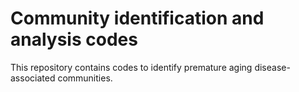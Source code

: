 # Community identification and analysis codes

This repository contains codes to identify premature aging disease-associated communities. 